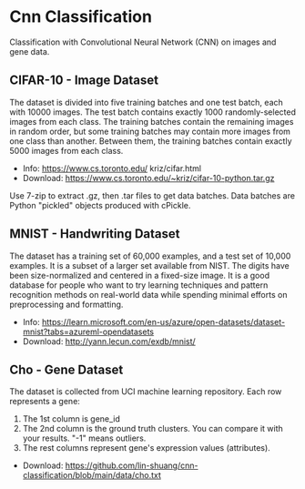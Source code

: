 # Cnn Classification
Classification with Convolutional Neural Network (CNN) on images and gene data.

## CIFAR-10 - Image Dataset
The dataset is divided into five training batches and one test batch, each with 10000 images. The test batch contains exactly 1000 randomly-selected images from each class. The training batches contain the remaining images in random order, but some training batches may contain more images from one class than another. Between them, the training batches contain exactly 5000 images from each class.

- Info: https://www.cs.toronto.edu/ kriz/cifar.html
- Download: https://www.cs.toronto.edu/~kriz/cifar-10-python.tar.gz

Use 7-zip to extract .gz, then .tar files to get data batches.
Data batches are Python "pickled" objects produced with cPickle.

## MNIST - Handwriting Dataset
The dataset has a training set of 60,000 examples, and a test set of 10,000 examples. It is a subset of a larger set available from NIST. The digits have been size-normalized and centered in a fixed-size image. It is a good database for people who want to try learning techniques and pattern recognition methods on real-world data while spending minimal efforts on preprocessing and formatting.

- Info: https://learn.microsoft.com/en-us/azure/open-datasets/dataset-mnist?tabs=azureml-opendatasets 
- Download: http://yann.lecun.com/exdb/mnist/

## Cho - Gene Dataset
The dataset is collected from UCI machine learning repository. 
Each row represents a gene:
1) The 1st column is gene_id
2) The 2nd column is the ground truth clusters. You can compare it with your results. "-1" means outliers.
3) The rest columns represent gene's expression values (attributes).

- Download: https://github.com/lin-shuang/cnn-classification/blob/main/data/cho.txt